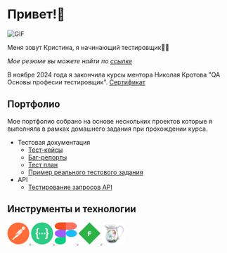 # Привет!👋 

![GIF](https://tenor.com/ru/view/desktop-computer-new-computers-screens-much-time-mantelpiece-clocks-gif-1999330492061041302.gif)



Меня зовут Кристина, я начинающий тестировщик👩‍💻

_Мое резюме вы можете найти по [ссылке](https://hh.ru/applicant/resumes/view?resume=e1a25e96ff0c7457710039ed1f35364574424e&hhtmFrom=resume_builder_experience)_

В ноябре 2024 года я закончила курсы ментора Николая Кротова "QA Основы професии тестировщик". [Сертификат](https://drive.google.com/file/d/1FvmzueqRsNR7Adzp8jHy4gjBm_76RGX5/view?usp=sharing)

## Портфолио 
Мое портфолио собрано на основе нескольких проектов которые я выполняла в рамках домашнего задания при прохождении курса.
- Тестовая документация
  -  [Тест-кейсы](https://docs.google.com/spreadsheets/d/1MWEPxkbE7OKTQPDzTJLxf6miZepUR7sa/edit?usp=sharing&ouid=112920237054793487303&rtpof=true&sd=true)
  -  [Баг-репорты](https://qa-learning-kristina.atlassian.net/jira/software/projects/KAN/boards/1)
  -  [Тест план](https://docs.google.com/document/d/1BB9nD_8Y4ofSJraxViuY3ZirYXNTIVRWbXI4k6xdaMo/edit?usp=sharing)
  -   [Пример реального тестового задания](https://docs.google.com/spreadsheets/d/13d0TQKkRAbtvjltyE7mrrztiXXllIjQJ/edit?usp=sharing&ouid=112920237054793487303&rtpof=true&sd=true)
- API 
  -  [Тестирование запросов API](https://docs.google.com/spreadsheets/d/1_kIlpXzw-VzLYiiAj0ESX7XJAzU9IC2IkBq6Cu-LGs4/edit?usp=sharing)
    
## Инструменты и технологии

<a href="https://www.postman.com/">
<img src="https://github.com/qajenna/qajenna/blob/main/icons/Postman.png" alt="Postman" width="50" height="50" />
</a>
<a href="https://social.qakrotov.com/swagger/">
<img src="https://github.com/qajenna/qajenna/blob/main/icons/swagger.png" alt="Swagger" width="50" height="50" />
</a>
<a href="https://figma.com">
<img src="https://github.com/qajenna/qajenna/blob/main/icons/Figma.svg" alt="Figma" width="50" height="50" /> 
</a>
<a href="https://www.telerik.com/fiddler">
<img src="https://github.com/qajenna/qajenna/blob/main/icons/Fiddler.png" alt="Fiddler" width="50" height="50" /> 
</a>
<a href="https://www.charlesproxy.com/">
<img src="https://github.com/qajenna/qajenna/blob/main/icons/Charles.png" alt="Charles" width="50" height="50" />
</a>
